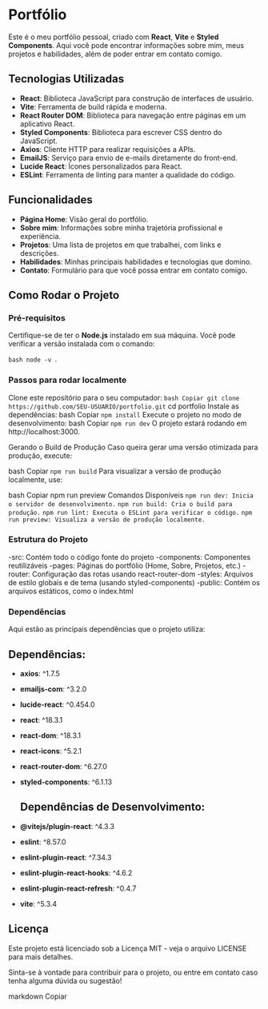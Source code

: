 # Portfólio

Este é o meu portfólio pessoal, criado com **React**, **Vite** e **Styled Components**. Aqui você pode encontrar informações sobre mim, 
meus projetos e habilidades, além de poder entrar em contato comigo.

## Tecnologias Utilizadas

- **React**: Biblioteca JavaScript para construção de interfaces de usuário.
- **Vite**: Ferramenta de build rápida e moderna.
- **React Router DOM**: Biblioteca para navegação entre páginas em um aplicativo React.
- **Styled Components**: Biblioteca para escrever CSS dentro do JavaScript.
- **Axios**: Cliente HTTP para realizar requisições a APIs.
- **EmailJS**: Serviço para envio de e-mails diretamente do front-end.
- **Lucide React**: Ícones personalizados para React.
- **ESLint**: Ferramenta de linting para manter a qualidade do código.

## Funcionalidades

- **Página Home**: Visão geral do portfólio.
- **Sobre mim**: Informações sobre minha trajetória profissional e experiência.
- **Projetos**: Uma lista de projetos em que trabalhei, com links e descrições.
- **Habilidades**: Minhas principais habilidades e tecnologias que domino.
- **Contato**: Formulário para que você possa entrar em contato comigo.

## Como Rodar o Projeto

### Pré-requisitos

Certifique-se de ter o **Node.js** instalado em sua máquina. Você pode verificar a versão instalada com o comando:

``bash
node -v ``.

### Passos para rodar localmente

Clone este repositório para o seu computador:
``bash
Copiar
git clone https://github.com/SEU-USUARIO/portfolio.git``
cd portfolio
Instale as dependências:
bash
Copiar
``npm install``
Execute o projeto no modo de desenvolvimento:
bash
Copiar
``npm run dev``
O projeto estará rodando em http://localhost:3000.

Gerando o Build de Produção
Caso queira gerar uma versão otimizada para produção, execute:

bash
Copiar
``npm run build``
Para visualizar a versão de produção localmente, use:

bash
Copiar
npm run preview
Comandos Disponíveis
``npm run dev: Inicia o servidor de desenvolvimento.``
``npm run build: Cria o build para produção.``
``npm run lint: Executa o ESLint para verificar o código.``
``npm run preview: Visualiza a versão de produção localmente.``
### Estrutura do Projeto

-src: Contém todo o código fonte do projeto
-components: Componentes reutilizáveis
-pages: Páginas do portfólio (Home, Sobre, Projetos, etc.)
-router: Configuração das rotas usando react-router-dom
-styles: Arquivos de estilo globais e de tema (usando styled-components)
-public: Contém os arquivos estáticos, como o index.html

### Dependências
Aqui estão as principais dependências que o projeto utiliza:

## Dependências:

- **axios**: ^1.7.5
- **emailjs-com**: ^3.2.0
- **lucide-react**: ^0.454.0
- **react**: ^18.3.1
- **react-dom**: ^18.3.1
- **react-icons**: ^5.2.1
- **react-router-dom**: ^6.27.0
- **styled-components**: ^6.1.13
  
  ## Dependências de Desenvolvimento:
  
- **@vitejs/plugin-react**: ^4.3.3
- **eslint**: ^8.57.0
- **eslint-plugin-react**: ^7.34.3
- **eslint-plugin-react-hooks**: ^4.6.2
- **eslint-plugin-react-refresh**: ^0.4.7
- **vite**: ^5.3.4

## Licença
Este projeto está licenciado sob a Licença MIT - veja o arquivo LICENSE para mais detalhes.

Sinta-se à vontade para contribuir para o projeto, ou entre em contato caso tenha alguma dúvida ou sugestão!

markdown
Copiar






